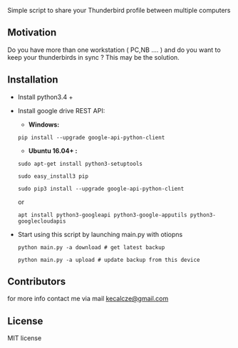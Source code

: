 Simple script to share your Thunderbird profile between multiple computers

## Motivation

Do you have more than one workstation ( PC,NB .... ) and do you want to keep your thunderbirds in sync ? This may be the
solution.

## Installation

* Install python3.4 +
* Install google drive REST API:

  * **Windows:**

   `pip install --upgrade google-api-python-client`

  * **Ubuntu 16.04+ :**

  `sudo apt-get install python3-setuptools`

  `sudo easy_install3 pip`

  `sudo pip3 install --upgrade google-api-python-client` 
    
    or
    
    ``apt install python3-googleapi python3-google-apputils python3-googlecloudapis``

* Start using this script by launching main.py with otiopns
   
   `python main.py -a download # get latest backup`

   `python main.py -a upload # update backup from this device`
   


## Contributors

for more info contact me via mail kecalcze@gmail.com

## License

MIT license
